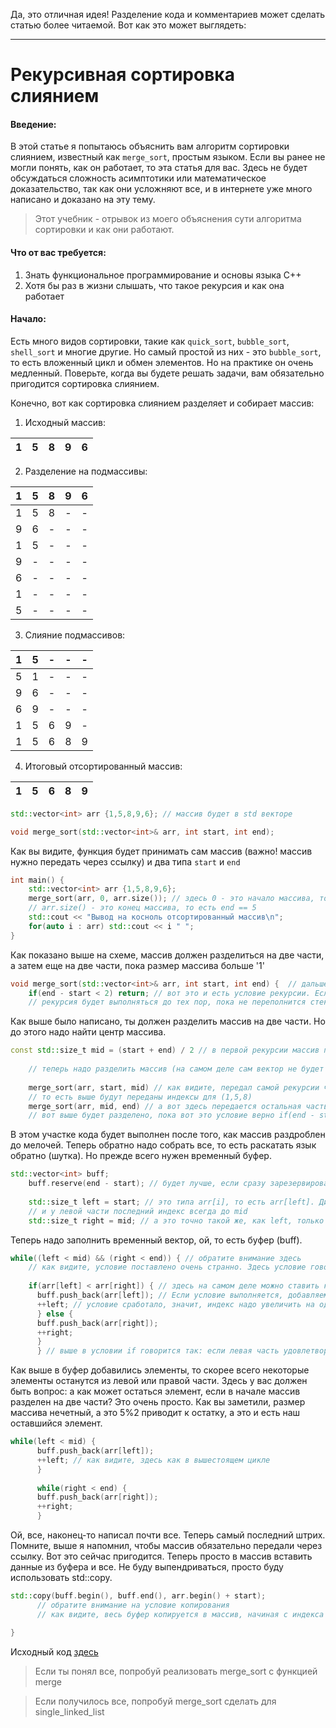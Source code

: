 Да, это отличная идея! Разделение кода и комментариев может сделать статью более читаемой. Вот как это может выглядеть:

---

# Рекурсивная сортировка слиянием

#### Введение:

В этой статье я попытаюсь объяснить вам алгоритм сортировки слиянием, известный как `merge_sort`, простым языком. Если
вы ранее не могли понять, как он работает, то эта статья для вас. Здесь не будет обсуждаться сложность асимптотики или
математическое доказательство, так как они усложняют все, и в интернете уже много написано и доказано на эту тему.

> Этот учебник - отрывок из моего объяснения сути алгоритма сортировки и как они работают.

#### Что от вас требуется:

1. Знать функциональное программирование и основы языка C++
2. Хотя бы раз в жизни слышать, что такое рекурсия и как она работает

#### Начало:

Есть много видов сортировки, такие как `quick_sort`, `bubble_sort`, `shell_sort` и многие другие.
Но самый простой из них - это `bubble_sort`, то есть вложенный цикл и обмен элементов. Но на практике он очень
медленный.
Поверьте, когда вы будете решать задачи, вам обязательно пригодится сортировка слиянием.

Конечно, вот как сортировка слиянием разделяет и собирает массив:

1. Исходный массив:

| 1 | 5 | 8 | 9 | 6 |
|---|---|---|---|---|

2. Разделение на подмассивы:

| 1 | 5 | 8 | 9 | 6 |
|---|---|---|---|---|
| 1 | 5 | 8 | - | - |
| 9 | 6 | - | - | - |
| 1 | 5 | - | - | - |
| 9 | - | - | - | - |
| 6 | - | - | - | - |
| 1 | - | - | - | - |
| 5 | - | - | - | - |

3. Слияние подмассивов:

| 1 | 5 | - | - | - |
|---|---|---|---|---|
| 5 | 1 | - | - | - |
| 9 | 6 | - | - | - |
| 6 | 9 | - | - | - |
| 1 | 5 | 6 | 9 | - |
| 1 | 5 | 6 | 8 | 9 |

4. Итоговый отсортированный массив:

| 1 | 5 | 6 | 8 | 9 |
|---|---|---|---|---|

```c++
std::vector<int> arr {1,5,8,9,6}; // массив будет в std векторе
```

```c++
void merge_sort(std::vector<int>& arr, int start, int end); 
```

Как вы видите, функция будет принимать сам массив (важно! массив нужно передать через ссылку)
и два типа `start` и `end`

```c++
int main() {
    std::vector<int> arr {1,5,8,9,6};
    merge_sort(arr, 0, arr.size()); // здесь 0 - это начало массива, то есть это start
    // arr.size() - это конец массива, то есть end == 5
    std::cout << "Вывод на косноль отсортированный массив\n";
    for(auto i : arr) std::cout << i " ";
}    
```

Как показано выше на схеме, массив должен разделиться на две части, а затем еще на две части, пока размер массива больше '1'

```c++
void merge_sort(std::vector<int>& arr, int start, int end) {  // дальше код не будет дублироваться, так что читайте внимательно :)
    if(end - start < 2) return; // вот это и есть условие рекурсии. Если не поставить эту строку, то скорее всего 
    // рекурсия будет выполняться до тех пор, пока не переполнится стек
```

Как выше было написано, ты должен разделить массив на две части. Но до этого надо найти центр массива.

```c++
const std::size_t mid = (start + end) / 2 // в первой рекурсии массив просто разделится на две части, вот и все
    
    // теперь надо разделить массив (на самом деле сам вектор не будет разделен, а только индексы будут разделены)
    
    merge_sort(arr, start, mid) // как видите, передал самой рекурсии часть диапазона массива 
    // то есть выше будут переданы индексы для (1,5,8) 
    merge_sort(arr, mid, end) // а вот здесь передается остальная часть 
    // вот выше будет разделено, пока вот это условие верно if(end - start < 2)
```

В этом участке кода будет выполнен после того, как массив раздроблен до мелочей. Теперь обратно надо собрать все, то
есть раскатать язык обратно (шутка). Но прежде всего нужен временный буфер.

```c++
std::vector<int> buff;
    buff.reserve(end - start); // будет лучше, если сразу зарезервировать память (если не знаете, читайте про std vector capacity)
    
    std::size_t left = start; // это типа arr[i], то есть arr[left]. Диапазон его всегда до mid, так как массив разделен на две части 
    // и у левой части последний индекс всегда до mid
    std::size_t right = mid; // а это точно такой же, как left, только у него диапазон с mid до end
```

Теперь надо заполнить временный вектор, ой, то есть буфер (buff).

```c++
while((left < mid) && (right < end)) { // обратите внимание здесь 
    // как видите, условие поставлено очень странно. Здесь условие говорит, что цикл будет выполняться до тех пор, пока start меньше, чем mid, а right меньше end
    
    if(arr[left] < arr[right]) { // здесь на самом деле можно ставить какой-нибудь предикат. Я решил специально не ставить его, так как он усложняет код 
      buff.push_back(arr[left]); // Если условие выполняется, добавляем элемент из левой части массива в буфер
      ++left; // условие сработало, значит, индекс надо увеличить на один, то есть i++ 
      } else {
      buff.push_back(arr[right]);
      ++right;
      } 
      } // выше в условии if говорится так: если левая часть удовлетворяет условию, то добавить в буфер элемент из левой части массива, а иначе - из правой части
```

Как выше в буфер добавились элементы, то скорее всего некоторые элементы останутся из левой или правой части. Здесь у
вас должен быть вопрос: а как может остаться элемент, если в начале массив разделен на две части? Это очень просто. Как
вы заметили, размер массива нечетный, а это 5%2 приводит к остатку, а это и есть наш оставшийся элемент.

```c++
while(left < mid) {
      buff.push_back(arr[left]);
      ++left; // как видите, здесь как в вышестоящем цикле
      }
      
      while(right < end) {
      buff.push_back(arr[right]);
      ++right;
      }
```

Ой, все, наконец-то написал почти все. Теперь самый последний штрих. Помните, выше я напомнил, чтобы массив обязательно
передали через ссылку. Вот это сейчас пригодится. Теперь просто в массив вставить данные из буфера и все. Не буду
выпендриваться, просто буду использовать std::copy.

```c++
std::copy(buff.begin(), buff.end(), arr.begin() + start);
      // обратите внимание на условие копирования
      // как видите, весь буфер копируется в массив, начиная с индекса start. Это сделано из-за т

}
```

Исходный код [здесь](https://github.com/Jollu8/Algorithms/blob/7725440e3f4508dc37afee12fb001d46ab1f2639/Sort/Merge.cpp#L10)

> Если ты понял все, попробуй реализовать merge_sort с функцией merge

> Если получилось все, попробуй merge_sort сделать для single_linked_list
